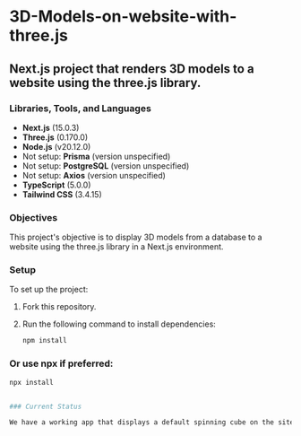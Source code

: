 # 3D-Models-on-website-with-three.js

## Next.js project that renders 3D models to a website using the three.js library.

### Libraries, Tools, and Languages

- **Next.js** (15.0.3)
- **Three.js** (0.170.0)
- **Node.js** (v20.12.0)
- Not setup: **Prisma** (version unspecified)
- Not setup: **PostgreSQL** (version unspecified)
- Not setup: **Axios** (version unspecified)
- **TypeScript** (5.0.0)
- **Tailwind CSS** (3.4.15)

### Objectives

This project's objective is to display 3D models from a database to a website using the three.js library in a Next.js environment.

### Setup

To set up the project:

1. Fork this repository.
2. Run the following command to install dependencies:

   ```bash
   npm install

### Or use npx if preferred:

   ```bash
   npx install


### Current Status

We have a working app that displays a default spinning cube on the site. However, there is no database connection or custom 3D models implemented yet.
